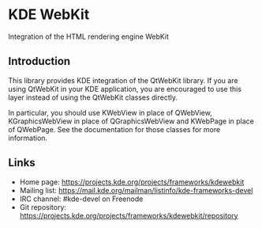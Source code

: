 # KDE WebKit

Integration of the HTML rendering engine WebKit

## Introduction

This library provides KDE integration of the QtWebKit library. If you are
using QtWebKit in your KDE application, you are encouraged to use this layer
instead of using the QtWebKit classes directly.

In particular, you should use KWebView in place of QWebView, KGraphicsWebView
in place of QGraphicsWebView and KWebPage in place of QWebPage.  See the
documentation for those classes for more information.

## Links

- Home page: <https://projects.kde.org/projects/frameworks/kdewebkit>
- Mailing list: <https://mail.kde.org/mailman/listinfo/kde-frameworks-devel>
- IRC channel: #kde-devel on Freenode
- Git repository: <https://projects.kde.org/projects/frameworks/kdewebkit/repository>
